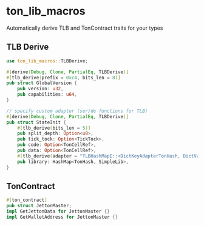 # ton_lib_macros

Automatically derive TLB and TonContract traits for your types

## TLB Derive

```rust
use ton_lib_macros::TLBDerive;

#[derive(Debug, Clone, PartialEq, TLBDerive)]
#[tlb_derive(prefix = 0xc4, bits_len = 8)]
pub struct GlobalVersion {
    pub version: u32,
    pub capabilities: u64,
}

// specify custom adapter (ser/de functions for TLB)
#[derive(Debug, Clone, PartialEq, TLBDerive)]
pub struct StateInit {
    #[tlb_derive(bits_len = 5)]
    pub split_depth: Option<u8>,
    pub tick_tock: Option<TickTock>,
    pub code: Option<TonCellRef>,
    pub data: Option<TonCellRef>,
    #[tlb_derive(adapter = "TLBHashMapE::<DictKeyAdapterTonHash, DictValAdapterTLB, _, _>::new(256)")]
    pub library: HashMap<TonHash, SimpleLib>,
}
```

## TonContract

```rust
#[ton_contract]
pub struct JettonMaster;
impl GetJettonData for JettonMaster {}
impl GetWalletAddress for JettonMaster {}
```
